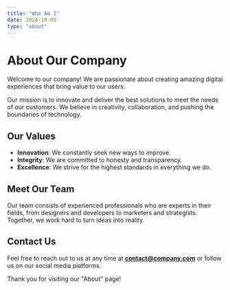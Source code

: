 ```yaml
---
title: "Who Am I"
date: 2024-10-05
type: "about"
---
```


# About Our Company

Welcome to our company! We are passionate about creating amazing digital experiences that bring value to our users.

Our mission is to innovate and deliver the best solutions to meet the needs of our customers. We believe in creativity, collaboration, and pushing the boundaries of technology.

## Our Values

- **Innovation**: We constantly seek new ways to improve.
- **Integrity**: We are committed to honesty and transparency.
- **Excellence**: We strive for the highest standards in everything we do.

## Meet Our Team

Our team consists of experienced professionals who are experts in their fields, from designers and developers to marketers and strategists. Together, we work hard to turn ideas into reality.

## Contact Us

Feel free to reach out to us at any time at **contact@company.com** or follow us on our social media platforms.

Thank you for visiting our "About" page!

